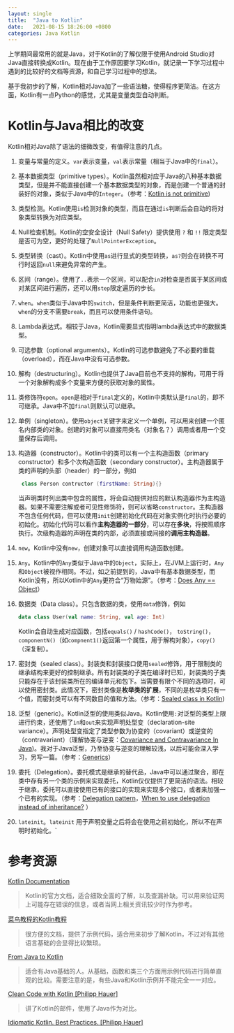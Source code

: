 ```yaml
---
layout: single
title:  "Java to Kotlin"
date:   2021-08-15 18:26:00 +0800
categories: Java Kotlin
---
```


上学期间最常用的就是Java，对于Kotlin的了解仅限于使用Android Studio对Java直接转换成Kotlin。现在由于工作原因要学习Kotlin，就记录一下学习过程中遇到的比较好的文档等资源，和自己学习过程中的想法。

基于我初步的了解，Kotlin相对Java加了一些语法糖，使得程序更简洁。在这方面，Kotlin有一点Python的感觉，尤其是变量类型自动判断。

# Kotlin与Java相比的改变

Kotlin相对Java除了语法的细微改变，有值得注意的几点。
1. 变量与常量的定义。`var`表示变量，`val`表示常量（相当于Java中的`final`）。
2. 基本数据类型（primitive types）。Kotlin虽然相对应于Java的八种基本数据类型，但是并不能直接创建一个基本数据类型的对象，而是创建一个普通的封装好的对象，类似于Java中的`Integer`。（参考：[Kotlin is not primitive](https://medium.com/@przemek.materna/kotlin-is-not-primitive-primitives-in-kotlin-and-java-f35713fda5cd))
3. 类型检测。Kotlin使用`is`检测对象的类型，而且在通过`is`判断后会自动的将对象类型转换为对应类型。
4. Null检查机制。Kotlin的空安全设计（Null Safety）提供使用 `?` 和 `!!` 限定类型是否可为空，更好的处理了`NullPointerException`。
5. 类型转换（cast）。Kotlin中使用`as`进行显式的类型转换，`as?`则会在转换不可行时返回`null`来避免异常的产生。
6. 区间（range）。使用了`..`表示一个区间，可以配合`in`对检查是否属于某区间或对某区间进行遍历，还可以用`step`限定遍历的步长。
7. `when`。`when`类似于Java中的`switch`，但是条件判断更简洁，功能也更强大。`when`的分支不需要`break`，而且可以使用条件语句。
8. Lambda表达式。相较于Java，Kotlin需要显式指明lambda表达式中的数据类型。
9. 可选参数（optional arguments）。Kotlin的可选参数避免了不必要的重载（overload），而在Java中没有可选参数。
10. 解构（destructuring）。Kotlin也提供了Java目前也不支持的解构，可用于将一个对象解构成多个变量来方便的获取对象的属性。
11. 类修饰符`open`。`open`是相对于`final`定义的，Kotlin中类默认是`final`的，即不可继承。Java中不加`final`则默认可以继承。
12. 单例（singleton）。使用`object`关键字来定义一个单例，可以用来创建一个匿名内部类的对象。创建的对象可以直接用类名（对象名？）调用或者用一个变量保存后调用。

13. 构造器（constructor）。Kotlin中的类可以有一个主构造函数（primary constructor）和多个次构造函数（secondary constructor）。主构造器属于类的声明的头部（header）的一部分，例如
    
    ```Kotlin
     class Person contructor (firstName: String){}
     ```
     
    当声明类时列出类中包含的属性，将会自动提供对应的默认构造器作为主构造器。如果不需要注解或者可见性修饰符，则可以省略`constructor`。主构造器不包含任何代码，但可以使用`init`创建初始化代码在对象实例化时执行必要的初始化。初始化代码可以看作**主构造器的一部分**，可以存在**多块**，将按照顺序执行。次级构造器的声明在类的内部，必须直接或间接的**调用主构造器**。
14. `new`。Kotlin中没有`new`，创建对象可以直接调用构造函数创建。
15. `Any`。Kotlin中的`Any`类似于Java中的`Object`，实际上，在JVM上运行时，`Any`和`Object`被视作相同。不过，如之前提到的，Java中有基本数据类型，而Kotlin没有，所以Kotlin中的`Any`更符合“万物始源”。（参考：[Does Any == Object](https://stackoverflow.com/questions/38761021/does-any-object)）
16. 数据类（Data class）。只包含数据的类，使用`data`修饰，例如
    
    ```Kotlin
    data class User(val name: String, val age: Int)
    ```

    Kotlin会自动生成对应函数，包括`equals()` / `hashCode()`， `toString()`，`componentN()`（如`compnent1()`返回第一个属性，用于解构对象），`copy()`（深复制）。
17. 密封类（sealed class）。封装类和封装接口使用`sealed`修饰，用于限制类的继承结构来更好的控制继承。所有封装类的子类在编译时已知，封装类的子类只能存在于该封装类所在的编译单元和包下。当需要有限个不同的选项时，可以使用密封类。此情况下，密封类像是**枚举类的扩展**，不同的是枚举类只有一个值，而密封类可以有不同数目的值和方法。（参考：[Sealed class in Kotlin](https://www.baeldung.com/kotlin/sealed-classes))
18. 泛型（generic）。Kotlin泛型的使用类似Java。Kotlin使用`:`对泛型的类型上限进行约束，还使用了`in`和`out`来实现声明处型变（declaration-site variance）。声明处型变指定了类型参数为协变的（covariant）或逆变的（contravariant）（理解协变与逆变：[Covariance and Contravariance In Java](https://dzone.com/articles/covariance-and-contravariance))。我对于Java泛型，乃至协变与逆变的理解较浅，以后可能会深入学习，另写一篇。（参考：[Generics](https://kotlinlang.org/docs/generics.html)）
19. 委托（Delegation）。委托模式是继承的替代品，Java中可以通过聚合，即在类中存有另一个类的示例来实现委托，Kotlin仅仅提供了更简洁的语法。相较于继承，委托可以直接使用已有的接口的实现来实现多个接口，或者来加强一个已有的实现。（参考：[Delegation pattern](https://www.baeldung.com/kotlin/delegation-pattern)，[When to use delegation instead of inheritance?](https://stackoverflow.com/questions/832536/when-to-use-delegation-instead-of-inheritance) ）
20. `lateinit`。`lateinit` 用于声明变量之后将会在使用之前初始化，所以不在声明时初始化。`

# 参考资源

[Kotlin Documentation](https://kotlinlang.org/docs/home.html)

>Kotlin的官方文档，适合细致全面的了解，以及查漏补缺。可以用来验证网上可能存在错误的信息，或者当网上相关资讯较少时作为参考。

[菜鸟教程的Kotlin教程](https://www.runoob.com/kotlin/kotlin-tutorial.html)

>很方便的文档，提供了示例代码，适合用来初步了解Kotlin，不过对有其他语言基础的会显得比较繁琐。

[From Java to Kotlin](https://fabiomsr.github.io/from-java-to-kotlin/)

>适合有Java基础的人。从基础，函数和类三个方面用示例代码进行简单直观的比较。需要注意的是，有些Java和Kotlin示例并不能完全一一对应。

[Clean Code with Kotlin [Philipp Hauer]](https://phauer.com/2017/clean-code-kotlin/)

>讲了Kotlin的邮件，使用了Java作为对比。

[Idiomatic Kotlin. Best Practices. [Philipp Hauer]](https://phauer.com/2017/idiomatic-kotlin-best-practices/)

>
